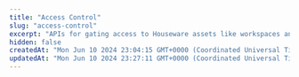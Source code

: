 ```yaml
---
title: "Access Control"
slug: "access-control"
excerpt: "APIs for gating access to Houseware assets like workspaces and blocks"
hidden: false
createdAt: "Mon Jun 10 2024 23:04:15 GMT+0000 (Coordinated Universal Time)"
updatedAt: "Mon Jun 10 2024 23:27:11 GMT+0000 (Coordinated Universal Time)"
---
```

